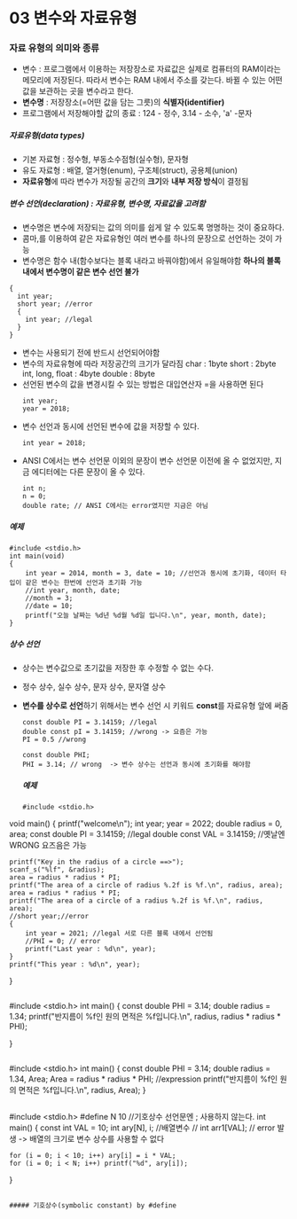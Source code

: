 # 03 변수와 자료유형
### 자료 유형의 의미와 종류

- 변수 : 프로그램에서 이용하는 저장장소로 자료값은 실제로 컴퓨터의 RAM이라는 메모리에 저장된다. 따라서 변수는 RAM 내에서 주소를 갖는다.
  바뀔 수 있는 어떤 값을 보관하는 곳을 변수라고 한다.
- **변수명** : 저장장소(=어떤 값을 담는 그릇)의 **식별자(identifier)**
- 프로그램에서 저장해야할 값의 종료 : 124 - 정수, 3.14 - 소수, 'a' -문자

##### 자료유형(data types)
- 기본 자료형 : 정수형, 부동소수점형(실수형), 문자형
- 유도 자료형 : 배열, 열거형(enum), 구조체(struct), 공용체(union)
- **자료유형**에 따라 변수가 저장될 공간의 **크기**와 **내부 저장 방식**이 결정됨

##### 변수 선언(declaration) : 자료유형, 변수명, 자료값을 고려함
- 변수명은 변수에 저장되는 값의 의미를 쉽게 알 수 있도록 명명하는 것이 중요하다.
- 콤마,를 이용하여 같은 자료유형인 여러 변수를 하나의 문장으로 선언하는 것이 가능
- 변수명은 함수 내(함수보다는 블록 내라고 바꿔야함)에서 유일해야함 **하나의 블록 내에서 변수명이 같은 변수 선언 불가**

```
{
  int year;
  short year; //error
  {
    int year; //legal
  }
}
```

- 변수는 사용되기 전에 반드시 선언되어야함
- 변수의 자료유형에 따라 저장공간의 크기가 달라짐
  char : 1byte  short : 2byte  int, long, float : 4byte double : 8byte
- 선언된 변수의 값을 변경시킬 수 있는 방법은 대입연산자 =을 사용하면 된다
  ```
  int year;
  year = 2018;
  ```
- 변수 선언과 동시에 선언된 변수에 값을 저장할 수 있다.
  ```
  int year = 2018;
  ```
- ANSI C에서는 변수 선언문 이외의 문장이 변수 선언문 이전에 올 수 없었지만, 지금 에디터에는 다른 문장이 올 수 있다.
  ```
  int n;
  n = 0;
  double rate; // ANSI C에서는 error였지만 지금은 아님
  ```

##### 예제
```
#include <stdio.h>
int main(void)
{
	int year = 2014, month = 3, date = 10; //선언과 동시에 초기화, 데이터 타입이 같은 변수는 한번에 선언과 초기화 가능
	//int year, month, date;
	//month = 3;
	//date = 10;
	printf("오늘 날짜는 %d년 %d월 %d일 입니다.\n", year, month, date);
}
```

##### 상수 선언
- 상수는 변수값으로 초기값을 저장한 후 수정할 수 없는 수다.
- 정수 상수, 실수 상수, 문자 상수, 문자열 상수 
- **변수를 상수로 선언**하기 위해서는 변수 선언 시 키워드 **const**를 자료유형 앞에 써줌
  ```
  const double PI = 3.14159; //legal
  double const pI = 3.14159; //wrong -> 요즘은 가능
  PI = 0.5 //wrong

  const double PHI;
  PHI = 3.14; // wrong  -> 변수 상수는 선언과 동시에 초기화를 해야함
  ```

  ##### 예제
  ```
  #include <stdio.h>
void main()
{
	printf("welcome\n");
	int year;
	year = 2022;
	double radius = 0, area;
	const double PI = 3.14159; //legal
	double const VAL = 3.14159; //옛날엔 WRONG 요즈음은 가능

	printf("Key in the radius of a circle ==>");
	scanf_s("%lf", &radius);
	area = radius * radius * PI;
	printf("The area of a circle of radius %.2f is %f.\n", radius, area);
	area = radius * radius * PI;
	printf("The area of a circle of a radius %.2f is %f.\n", radius, area);
	//short year;//error
	{
		int year = 2021; //legal 서로 다른 블록 내에서 선언됨
		//PHI = 0; // error
		printf("Last year : %d\n", year);
	}
	printf("This year : %d\n", year);

}
```

```
#include <stdio.h>
int main()
{
	const double PHI = 3.14;
	double radius = 1.34;
	printf("반지름이 %f인 원의 면적은 %f입니다.\n", radius, radius * radius * PHI);

}
```

```
#include <stdio.h>
int main()
{
	const double PHI = 3.14;
	double radius = 1.34, Area;
	Area = radius * radius * PHI; //expression
	printf("반지름이 %f인 원의 면적은 %f입니다.\n", radius, Area);
}
```

```
#include <stdio.h>
#define N 10 //기호상수 선언문엔 ; 사용하지 않는다.
int main()
{
	const int VAL = 10;
	int ary[N], i; //배열변수
	// int arr1[VAL]; // error 발생 -> 배열의 크기로 변수 상수를 사용할 수 없다

	for (i = 0; i < 10; i++) ary[i] = i * VAL;
	for (i = 0; i < N; i++) printf("%d", ary[i]);
}
```

##### 기호상수(symbolic constant) by #define
